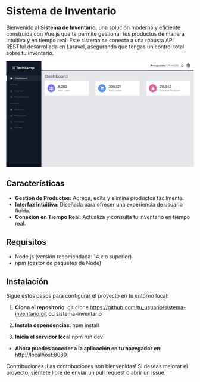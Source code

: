 # Sistema de Inventario

Bienvenido al **Sistema de Inventario**, una solución moderna y eficiente construida con Vue.js que te permite gestionar tus productos de manera intuitiva y en tiempo real. Este sistema se conecta a una robusta API RESTful desarrollada en Laravel, asegurando que tengas un control total sobre tu inventario.

![Descripción del Proyecto](public/capt.png)

## Características

- **Gestión de Productos**: Agrega, edita y elimina productos fácilmente.
- **Interfaz Intuitiva**: Diseñada para ofrecer una experiencia de usuario fluida.
- **Conexión en Tiempo Real**: Actualiza y consulta tu inventario en tiempo real.

## Requisitos

- Node.js (versión recomendada: 14.x o superior)
- npm (gestor de paquetes de Node)

## Instalación

Sigue estos pasos para configurar el proyecto en tu entorno local:

1. **Clona el repositorio**:
   git clone https://github.com/tu_usuario/sistema-inventario.git
   cd sistema-inventario

2. **Instala dependencias**:
    npm install

3. **Inicia el servidor local**
    npm run dev

- **Ahora puedes acceder a la aplicación en tu navegador en**: http://localhost:8080.

Contribuciones
¡Las contribuciones son bienvenidas! Si deseas mejorar el proyecto, siéntete libre de enviar un pull request o abrir un issue.